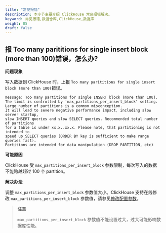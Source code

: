 ```yaml
---
title: "常见报错"
description: 本小节主要介绍 ClickHouse 常见报错解决。 
keyword: 常见报错,数据仓库,ClickHouse,数据库
weight: 05
draft: false
---
```


## 报 Too many parititions for single insert block (more than 100)错误，怎么办?

**问题现象**

写入数据到 ClickHouse 时，上报 `Too many parititions for single insert block (more than 100)`错误。

```plain
message: Too many partitions for single INSERT block (more than 100). 
The limit is controlled by 'max_partitions_per_insert_block' setting. 
Large number of partitions is a common misconception.
It will lead to severe negative performance impact, including slow server startup, 
slow INSERT queries and slow SELECT queries. Recommended total number of partitions 
for a table is under xx.x..xx.x. Please note, that partitioning is not intended to 
speed up SELECT queries (ORDER BY key is sufficient to make range queries fast).
Partitions are intended for data manipulation (DROP PARTITION, etc)
```

**可能原因**

ClickHouse 受 `max_partitions_per_insert_block` 参数限制，每次写入的数据不能跨越超过 100 个 partition。

**解决办法**

调整 `max_partitions_per_insert_block` 参数值大小。ClickHouse 支持在线修改 `max_partitions_per_insert_block` 参数值，请参见[修改配置参数](../../manual/config_para/check_para)。

> **注意**
> 
> `max_partitions_per_insert_block` 参数值不能设置过大，过大可能影响数据库性能。

